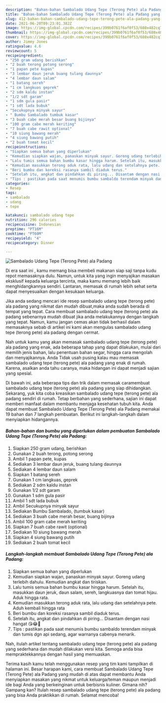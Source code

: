 ```yaml
---
description: "Bahan-bahan Sambalado Udang Tepe (Terong Pete) ala Padang yang enak dan Mudah Dibuat"
title: "Bahan-bahan Sambalado Udang Tepe (Terong Pete) ala Padang yang enak dan Mudah Dibuat"
slug: 412-bahan-bahan-sambalado-udang-tepe-terong-pete-ala-padang-yang-enak-dan-mudah-dibuat
date: 2021-06-20T09:23:01.382Z
image: https://img-global.cpcdn.com/recipes/399b0761f6af0f53/680x482cq70/sambalado-udang-tepe-terong-pete-ala-padang-foto-resep-utama.jpg
thumbnail: https://img-global.cpcdn.com/recipes/399b0761f6af0f53/680x482cq70/sambalado-udang-tepe-terong-pete-ala-padang-foto-resep-utama.jpg
cover: https://img-global.cpcdn.com/recipes/399b0761f6af0f53/680x482cq70/sambalado-udang-tepe-terong-pete-ala-padang-foto-resep-utama.jpg
author: Jimmy Jones
ratingvalue: 4.6
reviewcount: 5
recipeingredient:
- "250 gram udang berishkan"
- "2 buah terong potong serong"
- "1 papan pete kupas"
- "3 lembar daun jeruk buang tulang daunnya"
- "4 lembar daun salam"
- "1 batang sereh"
- "1 cm langkuas geprek"
- "2 sdm kaldu instan"
- "1/2 sdt garam"
- "1 sdm gula pasir"
- "1 sdt lada bubuk"
- "Secukupnya minyak sayur"
- " Bumbu Sambalado tumbuk kasar"
- "3 buah cabe merah besar buang bijinya"
- "100 gram cabe merah keriting"
- "7 buah cabe rawit optional"
- "10 siung bawang merah"
- "4 siung bawang putih"
- "2 buah tomat kecil"
recipeinstructions:
- "Siapkan semua bahan yang diperlukan"
- "Kemudian siapkan wajan, panaskan minyak sayur. Goreng udang terlebih dahulu. Kemudian angkat dan tiriskan."
- "Lalu tumis semua bahan bumbu kasar hingga harum. Setelah itu, masukkan daun jeruk, daun salam, sereh, langkuasnya dan tomat hijau. Aduk hingga rata."
- "Kemudian masukkan terong aduk rata, lalu udang dan setelahnya pete. Aduh kembali hingga rata"
- "Beri bumbu dan koreksi rasanya sambil diaduk terus."
- "Setelah itu, angkat dan pindahkan di piring... Disantam dengan nasi hangat 😘😂🤤"
- "Tips : pastikan pada saat menumis bumbu sambaldo terendam minyak dan tumis dgn api sedang, agar warnanya cabenya menarik."
categories:
- Resep
tags:
- sambalado
- udang
- tepe

katakunci: sambalado udang tepe 
nutrition: 296 calories
recipecuisine: Indonesian
preptime: "PT16M"
cooktime: "PT60M"
recipeyield: "4"
recipecategory: Dinner

---
```



![Sambalado Udang Tepe (Terong Pete) ala Padang](https://img-global.cpcdn.com/recipes/399b0761f6af0f53/680x482cq70/sambalado-udang-tepe-terong-pete-ala-padang-foto-resep-utama.jpg)

Di era  saat ini , kamu memang bisa membeli makanan siap saji tanpa kudu repot memasaknya dulu. Namun, untuk kita yang ingin menyajikan masakan eksklusif kepada keluarga tercinta, maka kamu memang lebih baik menghidangkannya sendiri. Lantaran, memasak di rumah lebih sehat serta dapat menyesuaikan dengan kesukaan keluarga.

Jika anda sedang mencari ide resep sambalado udang tepe (terong pete) ala padang yang nikmat dan mudah dibuat,maka anda sudah berada di tempat yang tepat. Cara membuat sambalado udang tepe (terong pete) ala padang  sebenarnya mudah dibuat jika anda melakukannya dengan langkah yang tepat. Namun, kamu jangan cemas akan tidak berhasil dalam memasaknya 
sebab di artikel ini kami akan mengulas sambalado udang tepe (terong pete) ala padang dengan cermat.  



Nah untuk kamu yang akan memasak sambalado udang tepe (terong pete) ala padang yang enak, ada beberapa tahap yang dapat dilakukan, mulai dari memilih jenis bahan, lalu penentuan bahan segar, hingga cara mengolah dan menyajikannya. Anda Tidak usah pusing kalau mau memasak sambalado udang tepe (terong pete) ala padang yang enak di rumah. Karena, asalkan anda  tahu caranya, maka hidangan ini dapat menjadi sajian yang spesial.

Di bawah ini, ada beberapa tips dan trik dalam memasak caramembuat sambalado udang tepe (terong pete) ala padang yang siap dihidangkan. Sekarang, yuk kita coba kreasikan sambalado udang tepe (terong pete) ala padang sendiri di rumah. Tetap berbahan yang sederhana, sajian ini dapat memberi manfaat dalam membantu menjaga kesehatan tubuh kita. Anda dapat membuat Sambalado Udang Tepe (Terong Pete) ala Padang memakai 19 bahan dan 7 langkah pembuatan. Berikut ini langkah-langkah dalam menyiapkan hidangannya.

<!--inarticleads1-->

##### Bahan-bahan dan bumbu yang diperlukan dalam pembuatan Sambalado Udang Tepe (Terong Pete) ala Padang:

1. Siapkan 250 gram udang, berishkan
1. Gunakan 2 buah terong, potong serong
1. Ambil 1 papan pete, kupas
1. Sediakan 3 lembar daun jeruk, buang tulang daunnya
1. Sediakan 4 lembar daun salam
1. Siapkan 1 batang sereh
1. Gunakan 1 cm langkuas, geprek
1. Sediakan 2 sdm kaldu instan
1. Gunakan 1/2 sdt garam
1. Gunakan 1 sdm gula pasir
1. Ambil 1 sdt lada bubuk
1. Ambil Secukupnya minyak sayur
1. Sediakan  Bumbu Sambalado, (tumbuk kasar)
1. Sediakan 3 buah cabe merah besar, buang bijinya
1. Ambil 100 gram cabe merah keriting
1. Siapkan 7 buah cabe rawit (optional)
1. Sediakan 10 siung bawang merah
1. Siapkan 4 siung bawang putih
1. Sediakan 2 buah tomat kecil




<!--inarticleads2-->

##### Langkah-langkah membuat Sambalado Udang Tepe (Terong Pete) ala Padang:

1. Siapkan semua bahan yang diperlukan
1. Kemudian siapkan wajan, panaskan minyak sayur. Goreng udang terlebih dahulu. Kemudian angkat dan tiriskan.
1. Lalu tumis semua bahan bumbu kasar hingga harum. Setelah itu, masukkan daun jeruk, daun salam, sereh, langkuasnya dan tomat hijau. Aduk hingga rata.
1. Kemudian masukkan terong aduk rata, lalu udang dan setelahnya pete. Aduh kembali hingga rata
1. Beri bumbu dan koreksi rasanya sambil diaduk terus.
1. Setelah itu, angkat dan pindahkan di piring... Disantam dengan nasi hangat 😘😂🤤
1. Tips : pastikan pada saat menumis bumbu sambaldo terendam minyak dan tumis dgn api sedang, agar warnanya cabenya menarik.




Nah, itulah artikel tentang  sambalado udang tepe (terong pete) ala padang  yang sederhana dan mudah dilakukan versi kita. Semoga anda bisa mempraktekkannya dengan hasil yang memuaskan. 

Terima kasih kamu telah menggunakan resep yang tim kami tampilkan di halaman ini. Besar harapan kami, cara membuat  Sambalado Udang Tepe (Terong Pete) ala Padang yang mudah di atas dapat membantu Anda menyiapkan masakan yang nikmat untuk keluarga/teman maupun menjadi ide bagi Anda yang berkeinginan untuk berbisnis kuliner. Gimana nih? Gampang kan? Itulah resep sambalado udang tepe (terong pete) ala padang yang bisa Anda praktikkan di rumah. Selamat mencoba!

